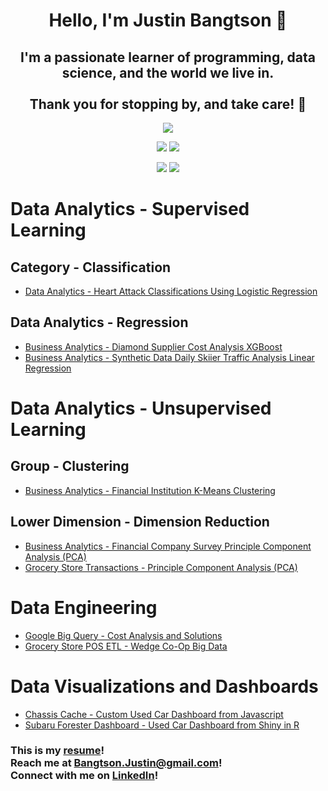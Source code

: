 <h1 align="center">Hello, I'm Justin Bangtson 👋</h1>

<h2 align="center">I'm a passionate learner of programming, data science, and the world we live in. <br><br>Thank you for stopping by, and take care! 🤙</h2>

<div align="center">

![](http://github-profile-summary-cards.vercel.app/api/cards/profile-details?username=JBangtson&theme=nord_dark) 

![](http://github-profile-summary-cards.vercel.app/api/cards/repos-per-language?username=JBangtson&theme=nord_dark) ![](http://github-profile-summary-cards.vercel.app/api/cards/most-commit-language?username=JBangtson&theme=nord_dark) 

![](http://github-profile-summary-cards.vercel.app/api/cards/stats?username=JBangtson&theme=nord_dark) ![](http://github-profile-summary-cards.vercel.app/api/cards/productive-time?username=JBangtson&theme=nord_dark&utcOffset=-7) 

</div>



<h1>Data Analytics - Supervised Learning</h1>
<h2>Category - Classification</h2>

- [Data Analytics - Heart Attack Classifications Using Logistic Regression](https://github.com/JBangtson/diamonds-report)


<h2>Data Analytics - Regression</h2>

- [Business Analytics - Diamond Supplier Cost Analysis XGBoost](https://github.com/JBangtson/diamonds-report)
- [Business Analytics - Synthetic Data Daily Skiier  Traffic Analysis Linear Regression](https://github.com/JBangtson/skiing-analysis-synthetic-data-tidyverse)

<h1>Data Analytics - Unsupervised Learning</h1>

<h2>Group - Clustering</h2>

- [Business Analytics - Financial Institution K-Means Clustering](https://github.com/JBangtson/financial_institution_survey_clustering)

<h2>Lower Dimension - Dimension Reduction</h2>

- [Business Analytics - Financial Company Survey Principle Component Analysis (PCA)](https://github.com/JBangtson/financial_survey_pca)
- [Grocery Store Transactions - Principle Component Analysis (PCA)](https://github.com/JBangtson/wedge_PCA)


<h1>Data Engineering</h1>

- [Google Big Query - Cost Analysis and Solutions](https://github.com/JBangtson/big_query_costs)
- [Grocery Store POS ETL - Wedge Co-Op Big Data](https://github.com/JBangtson/Wedge_Project)

<h1>Data Visualizations and Dashboards</h1>

- [Chassis Cache - Custom Used Car Dashboard from Javascript](https://github.com/JBangtson/chassis_cache_dashboard)
- [Subaru Forester Dashboard - Used Car Dashboard from Shiny in R](https://github.com/JBangtson/Subaru-Forester-Craiglist-Dashboard)

<h3>This is my <a href="assets/JustinBangtson_resume.pdf" target="blank">resume</a>!<br>  Reach me at <a href="mailto:bangtson.justin@gmail.com" target="blank">Bangtson.Justin@gmail.com</a>!<br>  Connect with me on <a href="https://www.linkedin.com/in/justin-bangtson/" target="blank">LinkedIn</a>!</h3>


